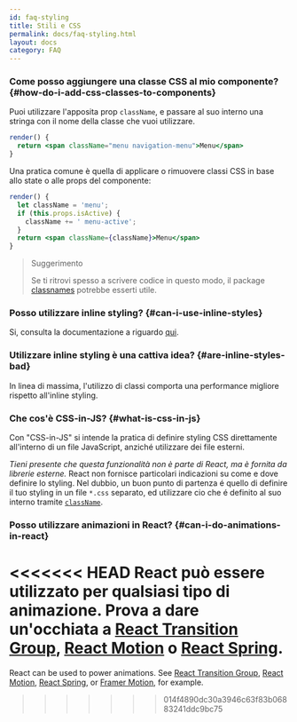 ```yaml
---
id: faq-styling
title: Stili e CSS
permalink: docs/faq-styling.html
layout: docs
category: FAQ
---
```


### Come posso aggiungere una classe CSS al mio componente? {#how-do-i-add-css-classes-to-components}

Puoi utilizzare l'apposita prop `className`, e passare al suo interno una stringa con il nome della classe che vuoi utilizzare.

```jsx
render() {
  return <span className="menu navigation-menu">Menu</span>
}
```

Una pratica comune è quella di applicare o rimuovere classi CSS in base allo state o alle props del componente:

```jsx
render() {
  let className = 'menu';
  if (this.props.isActive) {
    className += ' menu-active';
  }
  return <span className={className}>Menu</span>
}
```

>Suggerimento
>
>Se ti ritrovi spesso a scrivere codice in questo modo, il package [classnames](https://www.npmjs.com/package/classnames#usage-with-reactjs) potrebbe esserti utile.

### Posso utilizzare inline styling? {#can-i-use-inline-styles}

Si, consulta la documentazione a riguardo [qui](/docs/dom-elements.html#style).

### Utilizzare inline styling è una cattiva idea? {#are-inline-styles-bad}

In linea di massima, l'utilizzo di classi comporta una performance migliore rispetto all'inline styling.

### Che cos'è CSS-in-JS? {#what-is-css-in-js}

Con "CSS-in-JS" si intende la pratica di definire styling CSS direttamente all'interno di un file JavaScript, anziché utilizzare dei file esterni.

_Tieni presente che questa funzionalità non è parte di React, ma è fornita da librerie esterne._ React non fornisce particolari indicazioni su come e dove definire lo styling. Nel dubbio, un buon punto di partenza é quello di definire il tuo styling in un file `*.css` separato, ed utilizzare cio che é definito al suo interno tramite [`className`](/docs/dom-elements.html#classname).

### Posso utilizzare animazioni in React? {#can-i-do-animations-in-react}

<<<<<<< HEAD
React può essere utilizzato per qualsiasi tipo di animazione. Prova a dare un'occhiata a [React Transition Group](https://reactcommunity.org/react-transition-group/), [React Motion](https://github.com/chenglou/react-motion) o [React Spring](https://github.com/react-spring/react-spring).
=======
React can be used to power animations. See [React Transition Group](https://reactcommunity.org/react-transition-group/), [React Motion](https://github.com/chenglou/react-motion), [React Spring](https://github.com/react-spring/react-spring), or [Framer Motion](https://framer.com/motion), for example.
>>>>>>> 014f4890dc30a3946c63f83b06883241ddc9bc75

